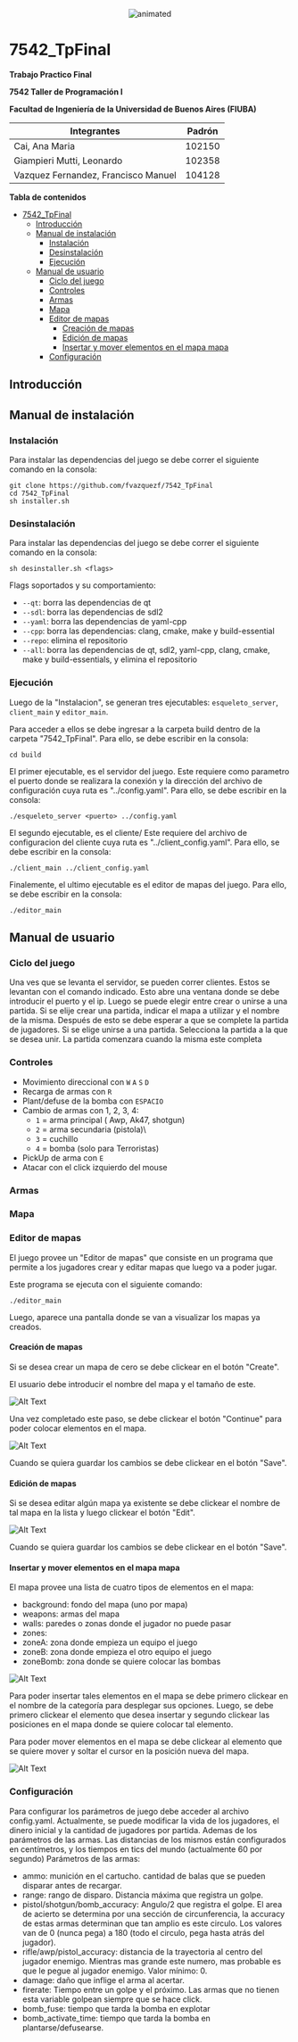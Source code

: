 <p align="center">
  <img src="readme_img/intro.gif" alt="animated" />
</p>


# 7542_TpFinal
 
**Trabajo Practico Final**
 
**7542 Taller de Programación I**
 
**Facultad de Ingeniería de la Universidad de Buenos Aires (FIUBA)**
 
 
| Integrantes                            | Padrón |
| -------------------------------------- | ------ |
| Cai, Ana Maria                         | 102150 |
| Giampieri Mutti, Leonardo              | 102358 |
| Vazquez Fernandez, Francisco Manuel    | 104128 |

**Tabla de contenidos**
 
- [7542_TpFinal](#7542_tpfinal)
  - [Introducción](#introducción)
  - [Manual de instalación](#manual-de-instalación)
    - [Instalación](#instalación)
    - [Desinstalación](#desinstalación)
    - [Ejecución](#ejecución)
  - [Manual de usuario](#manual-de-usuario)
    - [Ciclo del juego](#ciclo-del-juego)
    - [Controles](#controles)
    - [Armas](#armas)
    - [Mapa](#mapa)
    - [Editor de mapas](#editor-de-mapas)
      - [Creación de mapas](#creación-de-mapas)
      - [Edición de mapas](#edición-de-mapas)
      - [Insertar y mover elementos en el mapa mapa](#insertar-y-mover-elementos-en-el-mapa-mapa)
    - [Configuración](#configuración)
 
## Introducción
 
 
 
## Manual de instalación
 
### Instalación
 
Para instalar las dependencias del juego se debe correr el siguiente comando en la consola:
 
```console
git clone https://github.com/fvazquezf/7542_TpFinal
cd 7542_TpFinal
sh installer.sh
```
 
### Desinstalación
 
Para instalar las dependencias del juego se debe correr el siguiente comando en la consola:
 
```console
sh desinstaller.sh <flags>
```
 
Flags soportados y su comportamiento:
 
- `--qt`:  borra las dependencias de qt
- `--sdl`:  borra las dependencias de sdl2
- `--yaml`:  borra las dependencias de yaml-cpp
- `--cpp`:  borra las dependencias: clang, cmake, make y build-essential
- `--repo`:  elimina el repositorio
- `--all`:  borra las dependencias de qt, sdl2, yaml-cpp, clang, cmake, make y build-essentials, y elimina el repositorio
 
### Ejecución

Luego de la "Instalacion", se generan tres ejecutables: `esqueleto_server`, `client_main` y `editor_main`.

Para acceder a ellos se debe ingresar a la carpeta build dentro de la carpeta "7542_TpFinal". Para ello, se debe escribir en la consola:

```console
cd build
```
El primer ejecutable, es el servidor del juego. Este requiere como parametro el puerto donde se realizara la conexión y la dirección del archivo de configuración cuya ruta es "../config.yaml". Para ello, se debe escribir en la consola:

```console
./esqueleto_server <puerto> ../config.yaml
``` 

El segundo ejecutable, es el cliente/ Este requiere del archivo de configuracion del cliente cuya ruta es "../client_config.yaml". Para ello, se debe escribir en la consola:

```console
./client_main ../client_config.yaml
``` 
Finalemente, el ultimo ejecutable es el editor de mapas del juego. Para ello, se debe escribir en la consola:

```console
./editor_main 
``` 

## Manual de usuario
 
### Ciclo del juego
  

Una ves que se levanta el servidor, se pueden correr clientes. Estos se levantan con el comando indicado. Esto abre una ventana donde se debe introducir el puerto y el ip. Luego se puede elegir entre crear o unirse a una partida.
Si se elije crear una partida, indicar el mapa a utilizar y el nombre de la misma. Después de esto se debe esperar a que se complete la partida de jugadores.
Si se elige unirse a una partida. Selecciona la partida a la que se desea unir. La partida comenzara cuando la misma este completa

### Controles

- Movimiento direccional con `W` `A` `S` `D`
- Recarga de armas con `R`
- Plant/defuse de la bomba con `ESPACIO`
- Cambio de armas con 1, 2, 3, 4:
  - `1` = arma principal ( Awp, Ak47, shotgun)
  - `2` = arma secundaria (pistola)\
  - `3` = cuchillo
  - `4` = bomba (solo para Terroristas)
- PickUp de arma con `E`
- Atacar con el click izquierdo del mouse

### Armas
 
### Mapa
 
### Editor de mapas
 
El juego provee un "Editor de mapas" que consiste en un programa que permite a los jugadores crear y editar mapas que luego va a poder jugar.
 
Este programa se ejecuta con el siguiente comando:
 
```console
./editor_main
```
 
Luego, aparece una pantalla donde se van a visualizar los mapas ya creados.
 
#### Creación de mapas
 
Si se desea crear un mapa de cero se debe clickear en el botón "Create".
 
El usuario debe introducir el nombre del mapa y el tamaño de este.
 
![Alt Text](readme_img/editor_create.gif)
 
Una vez completado este paso, se debe clickear el botón "Continue" para poder colocar elementos en el mapa.
 
![Alt Text](readme_img/editor_empty_map.gif)
 
Cuando se quiera guardar los cambios se debe clickear en el botón "Save".
 
#### Edición de mapas
 
Si se desea editar algún mapa ya existente se debe clickear el nombre de tal mapa en la lista y luego clickear el botón "Edit".
 
![Alt Text](readme_img/editor_edit.gif)
 
Cuando se quiera guardar los cambios se debe clickear en el botón "Save".
 
#### Insertar y mover elementos en el mapa mapa
 
El mapa provee una lista de cuatro tipos de elementos en el mapa:
 
- background: fondo del mapa (uno por mapa)
- weapons: armas del mapa
- walls: paredes o zonas donde el jugador no puede pasar
- zones:
 - zoneA: zona donde empieza un equipo el juego
 - zoneB: zona donde empieza el otro equipo el juego
 - zoneBomb: zona donde se quiere colocar las bombas
 
![Alt Text](readme_img/editor_elements.gif)
 
Para poder insertar tales elementos en el mapa se debe primero clickear en el nombre de la categoría para desplegar sus opciones.
Luego, se debe primero clickear el elemento que desea insertar y segundo clickear las posiciones en el mapa donde se quiere colocar tal elemento.
 
Para poder mover elementos en el mapa se debe clickear al elemento que se quiere mover y soltar el cursor en la posición nueva del mapa.
 
![Alt Text](readme_img/editor_insert.gif)
 
### Configuración
 
Para configurar los parámetros de juego debe acceder al archivo config.yaml.
Actualmente, se puede modificar la vida de los jugadores, el dinero inicial y la cantidad de jugadores por partida. Ademas de los parámetros de las armas. Las distancias de los mismos están configurados en centímetros, y los tiempos en tics del mundo (actualmente 60 por segundo)
Parámetros de las armas:

- ammo: munición en el cartucho. cantidad de balas que se pueden disparar antes de recargar.
- range: rango de disparo. Distancia máxima que registra un golpe.
- pistol/shotgun/bomb_accuracy: Angulo/2 que registra el golpe. El area de acierto se determina por una sección de circunferencia, la accuracy de estas armas determinan que tan amplio es este circulo. Los valores van de 0 (nunca pega) a 180 (todo el circulo, pega hasta atrás del jugador).
- rifle/awp/pistol_accuracy: distancia de la trayectoria al centro del jugador enemigo. Mientras mas grande este numero, mas probable es que le pegue al jugador enemigo. Valor mínimo: 0.
- damage: daño que inflige el arma al acertar.
- firerate: Tiempo entre un golpe y el próximo. Las armas que no tienen esta variable golpean siempre que se hace click.
- bomb_fuse: tiempo que tarda la bomba en explotar
- bomb_activate_time: tiempo que tarda la bomba en plantarse/defusearse.

